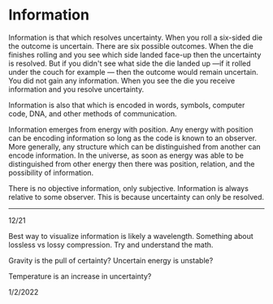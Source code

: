 # Information

Information is that which resolves uncertainty. When you roll a six-sided die the outcome is uncertain. There are six possible outcomes. When the die finishes rolling and you see which side landed face-up then the uncertainty is resolved. But if you didn't see what side the die landed up —if it rolled under the couch for example — then the outcome would remain uncertain. You did not gain any information. When you see the die you receive information and you resolve uncertainty. 

Information is also that which is encoded in words, symbols, computer code, DNA, and other methods of communication. 

Information emerges from energy with position. Any energy with position can be encoding information so long as the code is known to an observer. More generally, any structure which can be distinguished from another can encode information. In the universe, as soon as energy was able to be distinguished from other energy then there was position, relation, and the possibility of information. 

There is no objective information, only subjective. Information is always relative to some observer. This is because uncertainty can only be resolved.

---

12/21

Best way to visualize information is likely a wavelength. Something about lossless vs lossy compression. Try and understand the math.

Gravity is the pull of certainty? Uncertain energy is unstable?

Temperature is an increase in uncertainty?

1/2/2022